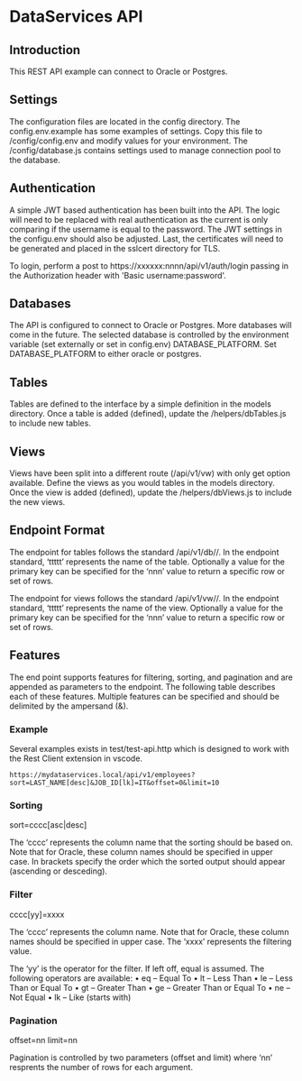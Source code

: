 # DataServices API

## Introduction
This REST API example can connect to Oracle or Postgres.

## Settings
The configuration files are located in the config directory.  The config.env.example has some examples of settings.  Copy this file to /config/config.env and modify values for your environment.  The /config/database.js contains settings used to manage connection pool to the database.

## Authentication
A simple JWT based authentication has been built into the API.  The logic will need to be replaced with real authentication as the current is only comparing if the username is equal to the password.  The JWT settings in the configu.env should also be adjusted.  Last, the certificates will need to be generated and placed in the sslcert directory for TLS.

To login, perform a post to https://xxxxxx:nnnn/api/v1/auth/login passing in the Authorization header with 'Basic username:password'.

## Databases
The API is configured to connect to Oracle or Postgres.  More databases will come in the future.  The selected database is controlled by the environment variable (set externally or set in config.env) DATABASE_PLATFORM.  Set DATABASE_PLATFORM to either oracle or postgres.

## Tables
Tables are defined to the interface by a simple definition in the models directory.  Once a table is added (defined), update the /helpers/dbTables.js to include new tables.

## Views
Views have been split into a different route (/api/v1/vw) with only get option available.  Define the views as you would tables in the models directory.  Once the view is added (defined), update the /helpers/dbViews.js to include the new views.

## Endpoint Format
The endpoint for tables follows the standard /api/v1/db/<ttttt>/<nnn>.  In the endpoint standard, ‘ttttt’ represents the name of the table.  Optionally a value for the primary key can be specified for the ‘nnn’ value to return a specific row or set of rows.

The endpoint for views follows the standard /api/v1/vw/<ttttt>/<nnn>.  In the endpoint standard, ‘ttttt’ represents the name of the view.  Optionally a value for the primary key can be specified for the ‘nnn’ value to return a specific row or set of rows.

## Features
The end point supports features for filtering, sorting, and pagination and are appended as parameters to the endpoint.  The following table describes each of these features.  Multiple features can be specified and should be delimited by the ampersand (&).

### Example
Several examples exists in test/test-api.http which is designed to work with the Rest Client extension in vscode.

```
https://mydataservices.local/api/v1/employees?sort=LAST_NAME[desc]&JOB_ID[lk]=IT&offset=0&limit=10
```

### Sorting
sort=cccc[asc|desc]

The ‘cccc’ represents the column name that the sorting should be based on.  Note that for Oracle, these column names should be specified in upper case.  In brackets specify the order which the sorted output should appear (ascending or desceding).

### Filter
cccc[yy]=xxxx

The ‘cccc’ represents the column name.  Note that for Oracle, these column names should be specified in upper case.  The ‘xxxx’ represents the filtering value.

The ‘yy’ is the operator for the filter.  If left off, equal is assumed.  The following operators are available:
•	eq – Equal To
•	lt – Less Than
•	le – Less Than or Equal To
•	gt – Greater Than
•	ge – Greater Than or Equal To
•	ne – Not Equal
•	lk – Like (starts with)

### Pagination
offset=nn
limit=nn

Pagination is controlled by two parameters (offset and limit) where ‘nn’ resprents the number of rows for each argument.
